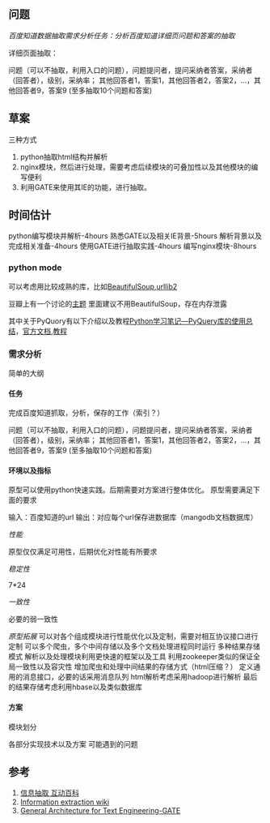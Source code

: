 ## 问题

*百度知道数据抽取需求分析任务：分析百度知道详细页问题和答案的抽取*

详细页面抽取：

问题（可以不抽取，利用入口的问题），问题提问者，提问采纳者答案，采纳者（回答者），级别，采纳率；
其他回答者1，答案1，其他回答者2，答案2，...，其他回答者9，答案9
(至多抽取10个问题和答案)



## 草案

三种方式


1. python抽取html结构并解析
2. nginx模块，然后进行处理，需要考虑后续模块的可叠加性以及其他模块的编写便利
3. 利用GATE来使用其IE的功能，进行抽取。



## 时间估计

python编写模块并解析-4hours
熟悉GATE以及相关IE背景-5hours
解析背景以及完成相关准备-4hours
使用GATE进行抽取实践-4hours
编写nginx模块-8hours

### python mode

可以考虑用比较成熟的库，比如[BeautifulSoup](http://www.crummy.com/software/BeautifulSoup/),[urllib2](http://docs.python.org/2/library/urllib2.html)

豆瓣上有一个讨论的[主题](http://www.douban.com/group/topic/16925000/)
里面建议不用BeautifulSoup，存在内存泄露

其中关于PyQuory有以下介绍以及教程[Python学习笔记—PyQuery库的使用总结](http://www.newliu.com/post/18/)，[官方文档](http://pythonhosted.org/pyquery/),[教程](http://geoinformatics.cn/lab/pyquery/)

### 需求分析

简单的大纲

#### 任务

完成百度知道抓取，分析，保存的工作（索引？）

问题（可以不抽取，利用入口的问题），问题提问者，提问采纳者答案，采纳者（回答者），级别，采纳率；
其他回答者1，答案1，其他回答者2，答案2，...，其他回答者9，答案9
(至多抽取10个问题和答案)

#### 环境以及指标

原型可以使用python快速实践。后期需要对方案进行整体优化。
原型需要满足下面的要求

输入：百度知道的url
输出：对应每个url保存进数据库（mangodb文档数据库）

*性能*

原型仅仅满足可用性，后期优化对性能有所要求

*稳定性*

7*24




*一致性*

必要的弱一致性


*原型拓展*
可以对各个组成模块进行性能优化以及定制，需要对相互协议接口进行定制
可以多个爬虫，多个中间存储以及多个文档处理进程同时运行
多种结果存储模式
解析以及处理模块利用更快速的框架以及工具
利用zookeeper类似的保证全局一致性以及容灾性
增加爬虫和处理中间结果的存储方式（html压缩？）
定义通用的消息接口，必要的话采用消息队列
html解析考虑采用hadoop进行解析
最后的结果存储考虑利用hbase以及类似数据库



#### 方案

模块划分

各部分实现技术以及方案
可能遇到的问题



## 参考

1. [信息抽取 互动百科](http://www.baike.com/wiki/%E4%BF%A1%E6%81%AF%E6%8A%BD%E5%8F%96)
2. [Information extraction wiki](http://en.wikipedia.org/wiki/Information_extraction)
3. [General Architecture for Text Engineering-GATE](http://en.wikipedia.org/wiki/General_Architecture_for_Text_Engineering)



